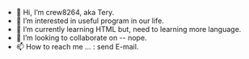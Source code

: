 - 👋 Hi, I’m crew8264, aka Tery.
- 👀 I’m interested in useful program in our life.
- 🌱 I’m currently learning HTML but, need to learning more language.
- 💞️ I’m looking to collaborate on -- nope.
- 📫 How to reach me ... : send E-mail.

<!---
crew8264/crew8264 is a ✨ special ✨ repository because its `README.md` (this file) appears on your GitHub profile.
You can click the Preview link to take a look at your changes.
--->
